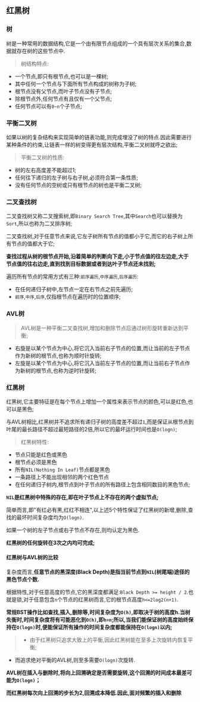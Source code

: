 ## 红黑树

### 树

树是一种常用的数据结构,它是一个由有限节点组成的一个具有层次关系的集合,数据就存在树的这些节点中.

>树结构特点:
+ 一个节点,即只有根节点,也可以是一棵树;
+ 其中任何一个节点与下面所有节点构成的树称为子树;
+ 根节点没有父节点,而叶子节点没有子节点;
+ 除根节点外,任何节点有且仅有一个父节点;
+ 任何节点可以有`0~n`个子节点;

### 平衡二叉树

如果以树的复杂结构来实现简单的链表功能,则完成埋没了树的特点.因此需要进行某种条件的约束,让链表一样的树变得更有层次结构,平衡二叉树就呼之欲出;

>平衡二叉树的性质:
+ 树的左右高度差不能超过1;
+ 任何往下递归的左子树与右子树,必须符合第一条性质;
+ 没有任何节点的空树或只有根节点的树也是平衡二叉树;

### 二叉查找树

二叉查找树又称二叉搜索树,即`Binary Search Tree`,其中`Search`也可以替换为`Sort`,所以也称为二叉排序树;

二叉查找树,对于任意节点来说,它左子树所有节点的值都小于它,而它的右子树上所有节点的值都大于它;

**查找过程从树的根节点开始,沿着简单的判断向下走,小于节点值的往左边走,大于节点值的往右边走,直到找到目标数据或者到达叶子节点还未找到;**

遍历所有节点的常用方式有三种:`前序遍历`,`中序遍历`,`后序遍历`:
+ 在任何递归子树中,左节点一定在右节点之前先遍历;
+ `前序`,`中序`,`后序`,仅指根节点在遍历时的位置顺序;

### AVL树

>AVL树是一种平衡二叉查找树,增加和删除节点后通过树形旋转重新达到平衡;
+ 右旋是以某个节点为中心,将它沉入当前右子节点的位置,而让当前的左子节点作为新树的根节点,也称为顺时针旋转;
+ 左旋是以某个节点为中心,将它沉入当前左子节点的位置,而让当前右子节点作为新树的根节点,也称为逆时针旋转;

### 红黑树

红黑树,它主要特征是在每个节点上增加一个属性来表示节点的颜色,可以是红色,也可以是黑色;

与AVL树相比,红黑树并不追求所有递归子树的高度差不超过`1`,而是保证从根节点到叶尾的最长路径不超过最短路径的2倍,所以它的最坏运行时间也是`O(logn)`;

>红黑树特性:
+ 节点只能是红色或黑色
+ 根节点必须是黑色
+ 所有`NIL(Nothing In Leaf)`节点都是黑色
+ 一条路径上不能出现相邻的两个红色节点
+ 在任何递归子树内,根节点到叶子节点的所有路径上包含相同数目的黑色节点;

**`NIL`是红黑树中特殊的存在,即在叶子节点上不存在的两个虚拟节点;**

简单而言,即"有红必有黑,红红不相连",以上述5个特性保证了红黑树的新增,删除,查找的最坏时间复杂度均为`O(logn)`.

如果一个树的左子节点或右子节点不存在,则均认定为黑色.

**红黑树的任何旋转在3次之内均可完成;**

#### 红黑树与AVL树的比较

复杂度而言,**任意节点的黑深度(Black Depth)是指当前节点到`NIL`(树尾端)途径的黑色节点个数.**

根据特性,对于任意高度的节点,它的黑深度都满足:`Black Depth >= height / 2`.也就是锁,对于任意包含`n`个节点的红黑树而言,它的根节点高度`h<=2log2(n+1)`.

**常规BST操作比如查找,插入,删除等,时间复杂度为`O(h)`,即取决于树的高度h.当树失衡时,时间复杂度将有可能恶化到`O(h)`,即`h=n`;所以,当我们能保证树的高度始终保持在`O(logn)`时,便能保证所有操作的时间复杂度都能保持在`O(logn)`以内;**

>+ 由于红黑树只追求大致上的平衡,因此红黑树能在至多上次旋转内恢复平衡;
+ 而追求绝对平衡的AVL树,则至多需要`O(logn)`次旋转.

**AVL树在插入与删除时,将向上回溯确定是否需要旋转,这个回溯的时间成本最差可能为`O(logn)`；**

**而红黑树每次向上回溯的步长为2,回溯成本降低.因此,面对频繁的插入和删除**
